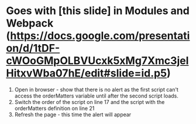 # Goes with [this slide] in Modules and Webpack (https://docs.google.com/presentation/d/1tDF-cWOoGMpOLBVUcxk5xMg7Xmc3jelHitxvWba07hE/edit#slide=id.p5)

1. Open in browser - show that there is no alert as the first script can't access the orderMatters variable until after the second script loads.
2. Switch the order of the script on line 17 and the script with the orderMatters definition on line 21
3. Refresh the page - this time the alert will appear
